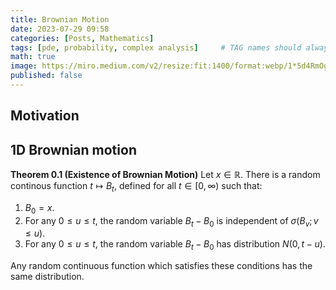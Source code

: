 ```yaml
---
title: Brownian Motion
date: 2023-07-29 09:58
categories: [Posts, Mathematics]
tags: [pde, probability, complex analysis]     # TAG names should always be lowercase
math: true
image: https://miro.medium.com/v2/resize:fit:1400/format:webp/1*5d4RmOgxGRXE3Cq3RtV_Eg.jpeg
published: false
---
```


## Motivation

## 1D Brownian motion

**Theorem 0.1 (Existence of Brownian Motion)**
Let $x \in \mathbb{R}$. 
There is a random continous function $t \mapsto B_t$, defined for all $t \in [0, \infty)$ such that:

1. $B_0 = x$.
2. For any $0 \leq u \leq t$, the random variable $B_t - B_0$ is independent of $\sigma(B_v; v \leq u)$.
3. For any $0 \leq u \leq t$, the random variable $B_t - B_0$ has distribution $N(0, t - u)$.

Any random continuous function which satisfies these conditions has the same distribution.
